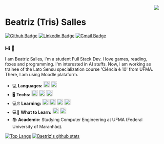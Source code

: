 
 <img align="right" src = "https://piskel-imgstore-b.appspot.com/img/845fd12e-d136-11ea-92e0-3da6918edaad.gif">

# Beatriz (Tris) Salles
[![Github Badge](https://img.shields.io/badge/-Github-000?style=flat-square&logo=Github&logoColor=white&link=https://github.com/3salles)](https://github.com/3salles)
[![Linkedin Badge](https://img.shields.io/badge/-LinkedIn-blue?style=flat-square&logo=Linkedin&logoColor=white&link=https://www.linkedin.com/in/beatriz-salles-b701a31a6/)](https://www.linkedin.com/in/beatriz-salles-b701a31a6/)
[![Gmail Badge](https://img.shields.io/badge/-Gmail-c14438?style=flat-square&logo=Gmail&logoColor=white&link=mailto:beatrizsallesss@gmail.com)](mailto:beatrizsallesss@gmail.com)

<h3> Hi 👋 </h3>
I am Beatriz Salles, I'm a student Full Stack Dev. I love games, reading, foxes and programming. I'm interested in AI stuffs.
Now, I am working as trainee of the Lato Sensu specialization course 'Ciência é 10' from UFMA. There, I am using Moodle plataform. 

- 💻 **Languages:** <code><img height="20" src="https://cdn.jsdelivr.net/npm/simple-icons@v3/icons/python.svg"/></code>
<code><img height="20" src="https://cdn.jsdelivr.net/npm/simple-icons@v3/icons/c.svg"/></code>
- 🖥 **Techs:** <code><img height="20" src="https://cdn.jsdelivr.net/npm/simple-icons@v3/icons/css3.svg"/></code>
<code><img height="20" src="https://cdn.jsdelivr.net/npm/simple-icons@v3/icons/html5.svg"/></code>
<code><img height="20" src="https://cdn.jsdelivr.net/npm/simple-icons@v3/icons/git.svg"/></code>
- 💻⏰ **Learning:** <code><img height="20" src="https://cdn.jsdelivr.net/npm/simple-icons@v3/icons/javascript.svg"/></code>
  <code><img height="20" src="https://cdn.jsdelivr.net/npm/simple-icons@v3/icons/typescript.svg"/></code>
  <code><img height="20" src="https://cdn.jsdelivr.net/npm/simple-icons@v3/icons/java.svg"/></code>
  <code><img height="20" src="https://cdn.jsdelivr.net/npm/simple-icons@v3/icons/node-dot-js.svg"/></code>
- 💻🎯 **What to Learn:** <code><img height="20" src="https://cdn.jsdelivr.net/npm/simple-icons@v3/icons/ruby.svg"/></code>
<code><img height="20" src="https://cdn.jsdelivr.net/npm/simple-icons@v3/icons/android.svg"/></code>
- 📚 **Academic:** Studying Computer Engineering at UFMA (Federal University of Maranhão).

[![Top Langs](https://github-readme-stats.vercel.app/api/top-langs/?username=3salles&layout=compact&theme=radical&langs_count=6)](https://github.com/3salles/github-readme-stats)
[![Baetriz's github stats](https://github-readme-stats.vercel.app/api?username=3salles&count_private=true&show_icons=true&theme=radical&hide=issues)](https://github.com/3salles/github-readme-stats)

